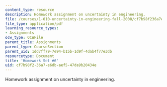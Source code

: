 ```yaml
---
content_type: resource
description: Homework assignment on uncertainty in engineering.
file: /courses/1-010-uncertainty-in-engineering-fall-2008/cf7b98f236a7e6dbaef547da9b20434e_homework_06.pdf
file_type: application/pdf
learning_resource_types:
- Assignments
ocw_type: OCWFile
parent_title: Assignments
parent_type: CourseSection
parent_uid: 1dd7ff79-7e94-b15b-1d9f-4dab4f77e3db
resourcetype: Document
title: 'Homework Set #6'
uid: cf7b98f2-36a7-e6db-aef5-47da9b20434e
---
```

Homework assignment on uncertainty in engineering.

